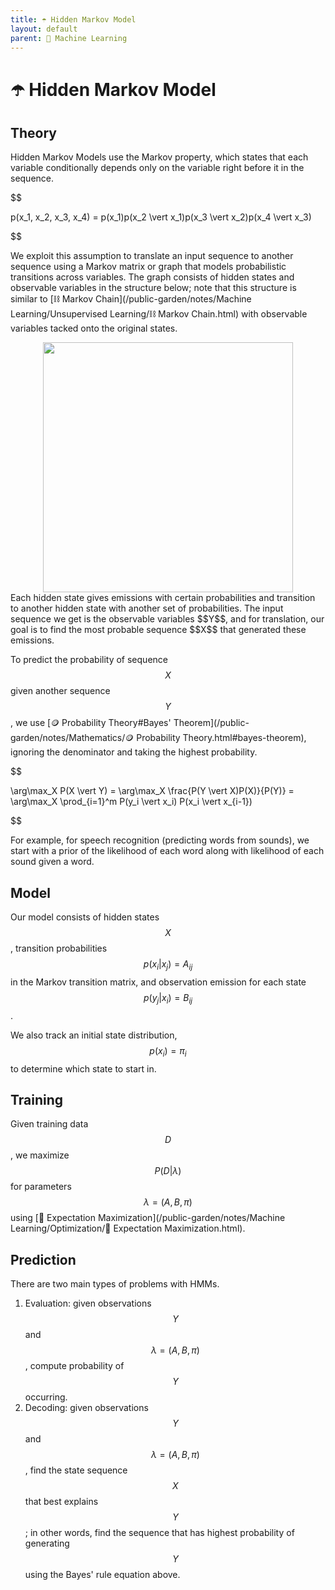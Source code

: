 ```yaml
---
title: ☂️ Hidden Markov Model
layout: default
parent: 🤖 Machine Learning
---
```


# ☂️ Hidden Markov Model

## Theory
Hidden Markov Models use the Markov property, which states that each variable conditionally depends only on the variable right before it in the sequence.

$$

p(x_1, x_2, x_3, x_4) = p(x_1)p(x_2 \vert x_1)p(x_3 \vert x_2)p(x_4 \vert x_3)

$$

We exploit this assumption to translate an input sequence to another sequence using a Markov matrix or graph that models probabilistic transitions across variables. The graph consists of hidden states and observable variables in the structure below; note that this structure is similar to [⛓️ Markov Chain](/public-garden/notes/Machine Learning/Unsupervised Learning/⛓️ Markov Chain.html) with observable variables tacked onto the original states.

<div style="text-align:center">
<img src="{{ site.url }}{{ site.baseurl }}/notes/Attachments/20221229103142.png?raw=true" width="400"/>
</div>
Each hidden state gives emissions with certain probabilities and transition to another hidden state with another set of probabilities. The input sequence we get is the observable variables $$Y$$, and for translation, our goal is to find the most probable sequence $$X$$ that generated these emissions.

To predict the probability of sequence $$X$$ given another sequence $$Y$$, we use [🪙 Probability Theory#Bayes' Theorem](/public-garden/notes/Mathematics/🪙 Probability Theory.html#bayes-theorem), ignoring the denominator and taking the highest probability.

$$

\arg\max_X P(X \vert Y) = \arg\max_X \frac{P(Y \vert X)P(X)}{P(Y)} = \arg\max_X \prod_{i=1}^m P(y_i \vert x_i) P(x_i \vert x_{i-1})

$$

For example, for speech recognition (predicting words from sounds), we start with a prior of the likelihood of each word along with likelihood of each sound given a word.

## Model
Our model consists of hidden states $$X$$, transition probabilities $$p(x_i \vert x_j) = A_{ij}$$ in the Markov transition matrix, and observation emission for each state $$p(y_j \vert x_i) = B_{ij}$$.

We also track an initial state distribution, $$p(x_i) = \pi_i$$ to determine which state to start in.

## Training
Given training data $$D$$, we maximize $$P(D \vert \lambda)$$ for parameters $$\lambda = (A, B, \pi)$$ using [🎉 Expectation Maximization](/public-garden/notes/Machine Learning/Optimization/🎉 Expectation Maximization.html).

## Prediction
There are two main types of problems with HMMs.
1. Evaluation: given observations $$Y$$ and $$\lambda = (A, B, \pi)$$, compute probability of $$Y$$ occurring.
2. Decoding: given observations $$Y$$ and $$\lambda = (A, B, \pi)$$, find the state sequence $$X$$ that best explains $$Y$$; in other words, find the sequence that has highest probability of generating $$Y$$ using the Bayes' rule equation above.